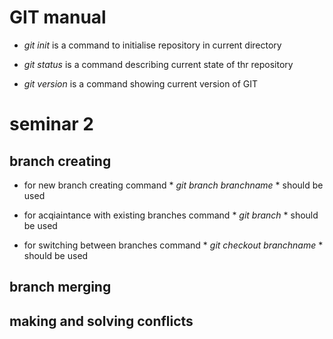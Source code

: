 # GIT manual

* *git init* is a command to initialise repository in current directory

* *git status* is a command describing current state of thr repository

* *git version* is a command showing current version of GIT

# seminar 2

## branch creating

* for new branch creating command * *git branch branchname* * should be used

* for acqiaintance with existing branches command * *git branch* * should be used



* for switching between branches command  * *git checkout branchname* * should be used


## branch merging

## making and solving conflicts

